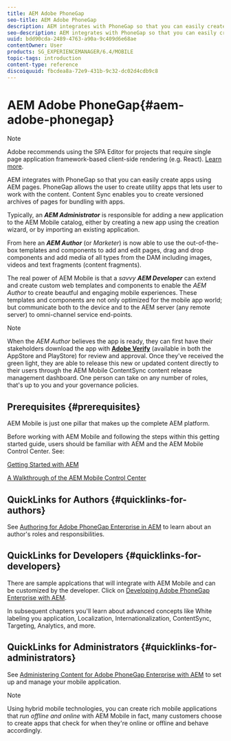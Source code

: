 ```yaml
---
title: AEM Adobe PhoneGap
seo-title: AEM Adobe PhoneGap
description: AEM integrates with PhoneGap so that you can easily create apps using AEM pages. Follow this page to get started with Adobe PhoneGap Enterprise.
seo-description: AEM integrates with PhoneGap so that you can easily create apps using AEM pages. Follow this page to get started with Adobe PhoneGap Enterprise.
uuid: bdd90cda-2489-4763-a90a-9c409d6e68ae
contentOwner: User
products: SG_EXPERIENCEMANAGER/6.4/MOBILE
topic-tags: introduction
content-type: reference
discoiquuid: fbcdea8a-72e9-431b-9c32-dc02d4cdb9c8
---
```


# AEM Adobe PhoneGap{#aem-adobe-phonegap}

>[!NOTE]
>
>Adobe recommends using the SPA Editor for projects that require single page application framework-based client-side rendering (e.g. React). [Learn more](/help/sites-developing/spa-overview.md).

AEM integrates with PhoneGap so that you can easily create apps using AEM pages. PhoneGap allows the user to create utility apps that lets user to work with the content. Content Sync enables you to create versioned archives of pages for bundling with apps.

Typically, an ***AEM Administrator*** is responsible for adding a new application to the AEM Mobile catalog, either by creating a new app using the creation wizard, or by importing an existing application.

From here an ***AEM Author*** (or *Marketer*) is now able to use the out-of-the-box templates and components to add and edit pages, drag and drop components and add media of all types from the DAM including images, videos and text fragments (content fragments).

The real power of AEM Mobile is that a *savvy* ***AEM Developer*** can extend and create custom web templates and components to enable the *AEM Author* to create beautful and engaging mobile experiences. These templates and components are not only optimized for the mobile app world; but communicate both to the device and to the AEM server (any remote server) to omni-channel service end-points.

>[!NOTE]
>
>When the *AEM Author* believes the app is ready, they can first have their stakeholders download the app with **[Adobe Verify](/help/mobile/phonegap-mobile-quickstart.md)** (available in both the AppStore and PlayStore) for review and approval. Once they've received the green light, they are able to release this new or updated content directly to their users through the AEM Mobile ContentSync content release management dashboard. One person can take on any number of roles, that's up to you and your governance policies.

## Prerequisites {#prerequisites}

AEM Mobile is just one pillar that makes up the complete AEM platform.

Before working with AEM Mobile and following the steps within this getting started guide, users should be familiar with AEM and the AEM Mobile Control Center. See:

[Getting Started with AEM](/help/sites-deploying/deploy.md)

[A Walkthrough of the AEM Mobile Control Center](/help/mobile/phonegap-authoring-apps.md)

## QuickLinks for Authors {#quicklinks-for-authors}

See [Authoring for Adobe PhoneGap Enterprise in AEM](/help/mobile/phonegap.md) to learn about an author's roles and responsibilities.

## QuickLinks for Developers {#quicklinks-for-developers}

There are sample applcations that will integrate with AEM Mobile and can be customized by the developer. Click on [Developing Adobe PhoneGap Enterprise with AEM](/help/mobile/developing-in-phonegap.md).

In subsequent chapters you'll learn about advanced concepts like White labeling you application, Localization, Internationalization, ContentSync, Targeting, Analytics, and more.

## QuickLinks for Administrators {#quicklinks-for-administrators}

See [Administering Content for Adobe PhoneGap Enterprise with AEM](/help/mobile/administer-phonegap.md) to set up and manage your mobile application.

>[!NOTE]
>
>Using hybrid mobile technologies, you can create rich mobile applications that *run offline and online* with AEM Mobile in fact, many customers choose to create apps that check for when they're online or offline and behave accordingly.
